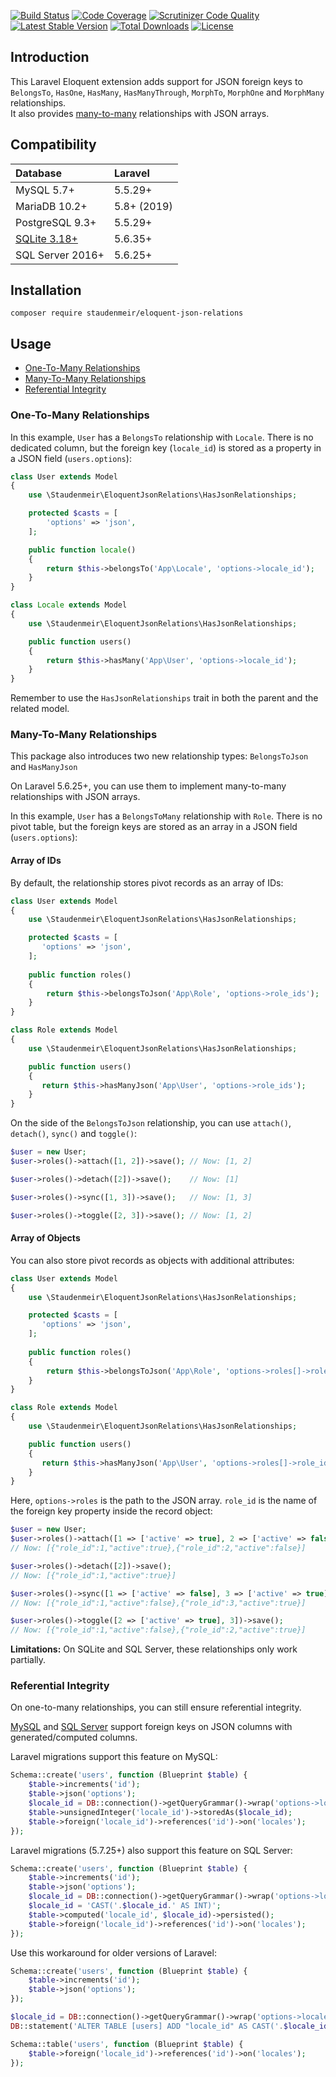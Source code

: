 [![Build Status](https://travis-ci.org/staudenmeir/eloquent-json-relations.svg?branch=master)](https://travis-ci.org/staudenmeir/eloquent-json-relations)
[![Code Coverage](https://scrutinizer-ci.com/g/staudenmeir/eloquent-json-relations/badges/coverage.png?b=master)](https://scrutinizer-ci.com/g/staudenmeir/eloquent-json-relations/?branch=master)
[![Scrutinizer Code Quality](https://scrutinizer-ci.com/g/staudenmeir/eloquent-json-relations/badges/quality-score.png?b=master)](https://scrutinizer-ci.com/g/staudenmeir/eloquent-json-relations/?branch=master)
[![Latest Stable Version](https://poser.pugx.org/staudenmeir/eloquent-json-relations/v/stable)](https://packagist.org/packages/staudenmeir/eloquent-json-relations)
[![Total Downloads](https://poser.pugx.org/staudenmeir/eloquent-json-relations/downloads)](https://packagist.org/packages/staudenmeir/eloquent-json-relations)
[![License](https://poser.pugx.org/staudenmeir/eloquent-json-relations/license)](https://packagist.org/packages/staudenmeir/eloquent-json-relations)

## Introduction
This Laravel Eloquent extension adds support for JSON foreign keys to `BelongsTo`, `HasOne`, `HasMany`, `HasManyThrough`, `MorphTo`, `MorphOne` and `MorphMany` relationships.  
It also provides [many-to-many](#many-to-many-relationships) relationships with JSON arrays.

## Compatibility

 Database         | Laravel
:-----------------|:----------
 MySQL 5.7+       | 5.5.29+
 MariaDB 10.2+    | 5.8+ (2019)
 PostgreSQL 9.3+  | 5.5.29+
 [SQLite 3.18+](https://www.sqlite.org/json1.html) | 5.6.35+
 SQL Server 2016+ | 5.6.25+
 
## Installation

    composer require staudenmeir/eloquent-json-relations

## Usage

- [One-To-Many Relationships](#one-to-many-relationships)
- [Many-To-Many Relationships](#many-to-many-relationships)
- [Referential Integrity](#referential-integrity)

### One-To-Many Relationships

In this example, `User` has a `BelongsTo` relationship with `Locale`. There is no dedicated column, but the foreign key (`locale_id`) is stored as a property in a JSON field (`users.options`):

```php
class User extends Model
{
    use \Staudenmeir\EloquentJsonRelations\HasJsonRelationships;

    protected $casts = [
        'options' => 'json',
    ];

    public function locale()
    {
        return $this->belongsTo('App\Locale', 'options->locale_id');
    }
}

class Locale extends Model
{
    use \Staudenmeir\EloquentJsonRelations\HasJsonRelationships;

    public function users()
    {
        return $this->hasMany('App\User', 'options->locale_id');
    }
}
```

Remember to use the `HasJsonRelationships` trait in both the parent and the related model.

### Many-To-Many Relationships

This package also introduces two new relationship types: `BelongsToJson` and `HasManyJson`

On Laravel 5.6.25+, you can use them to implement many-to-many relationships with JSON arrays.

In this example, `User` has a `BelongsToMany` relationship with `Role`. There is no pivot table, but the foreign keys are stored as an array in a JSON field (`users.options`):

#### Array of IDs

By default, the relationship stores pivot records as an array of IDs:

```php
class User extends Model
{
    use \Staudenmeir\EloquentJsonRelations\HasJsonRelationships;

    protected $casts = [
       'options' => 'json',
    ];
    
    public function roles()
    {
        return $this->belongsToJson('App\Role', 'options->role_ids');
    }
}

class Role extends Model
{
    use \Staudenmeir\EloquentJsonRelations\HasJsonRelationships;

    public function users()
    {
       return $this->hasManyJson('App\User', 'options->role_ids');
    }
}
```

On the side of the `BelongsToJson` relationship, you can use `attach()`, `detach()`, `sync()` and `toggle()`:

```php
$user = new User;
$user->roles()->attach([1, 2])->save(); // Now: [1, 2]

$user->roles()->detach([2])->save();    // Now: [1]

$user->roles()->sync([1, 3])->save();   // Now: [1, 3]

$user->roles()->toggle([2, 3])->save(); // Now: [1, 2]
```

#### Array of Objects

You can also store pivot records as objects with additional attributes:

```php
class User extends Model
{
    use \Staudenmeir\EloquentJsonRelations\HasJsonRelationships;

    protected $casts = [
       'options' => 'json',
    ];
    
    public function roles()
    {
        return $this->belongsToJson('App\Role', 'options->roles[]->role_id');
    }
}

class Role extends Model
{
    use \Staudenmeir\EloquentJsonRelations\HasJsonRelationships;

    public function users()
    {
       return $this->hasManyJson('App\User', 'options->roles[]->role_id');
    }
}
```

Here, `options->roles` is the path to the JSON array. `role_id` is the name of the foreign key property inside the record object:

```php
$user = new User;
$user->roles()->attach([1 => ['active' => true], 2 => ['active' => false]])->save();
// Now: [{"role_id":1,"active":true},{"role_id":2,"active":false}]

$user->roles()->detach([2])->save();
// Now: [{"role_id":1,"active":true}]

$user->roles()->sync([1 => ['active' => false], 3 => ['active' => true]])->save();
// Now: [{"role_id":1,"active":false},{"role_id":3,"active":true}]

$user->roles()->toggle([2 => ['active' => true], 3])->save();
// Now: [{"role_id":1,"active":false},{"role_id":2,"active":true}]
```

**Limitations:** On SQLite and SQL Server, these relationships only work partially.

### Referential Integrity

On one-to-many relationships, you can still ensure referential integrity.

[MySQL](https://dev.mysql.com/doc/refman/en/create-table-foreign-keys.html) and [SQL Server](https://docs.microsoft.com/en-us/sql/relational-databases/tables/specify-computed-columns-in-a-table) support foreign keys on JSON columns with generated/computed columns.

Laravel migrations support this feature on MySQL:

```php
Schema::create('users', function (Blueprint $table) {
    $table->increments('id');
    $table->json('options');
    $locale_id = DB::connection()->getQueryGrammar()->wrap('options->locale_id');
    $table->unsignedInteger('locale_id')->storedAs($locale_id);
    $table->foreign('locale_id')->references('id')->on('locales');
});
```

Laravel migrations (5.7.25+) also support this feature on SQL Server: 

```php
Schema::create('users', function (Blueprint $table) {
    $table->increments('id');
    $table->json('options');
    $locale_id = DB::connection()->getQueryGrammar()->wrap('options->locale_id');
    $locale_id = 'CAST('.$locale_id.' AS INT)';
    $table->computed('locale_id', $locale_id)->persisted();
    $table->foreign('locale_id')->references('id')->on('locales');
});
```

Use this workaround for older versions of Laravel:

```php
Schema::create('users', function (Blueprint $table) {
    $table->increments('id');
    $table->json('options');
});

$locale_id = DB::connection()->getQueryGrammar()->wrap('options->locale_id');
DB::statement('ALTER TABLE [users] ADD "locale_id" AS CAST('.$locale_id.' AS INT) PERSISTED');

Schema::table('users', function (Blueprint $table) {
    $table->foreign('locale_id')->references('id')->on('locales');
});
```